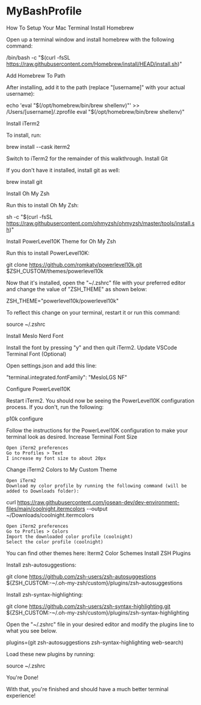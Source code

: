 # MyBashProfile

How To Setup Your Mac Terminal
Install Homebrew

Open up a terminal window and install homebrew with the following command:

/bin/bash -c "$(curl -fsSL https://raw.githubusercontent.com/Homebrew/install/HEAD/install.sh)"

Add Homebrew To Path

After installing, add it to the path (replace "[username]" with your actual username):

echo 'eval "$(/opt/homebrew/bin/brew shellenv)"' >> /Users/[username]/.zprofile
eval "$(/opt/homebrew/bin/brew shellenv)"

Install iTerm2

To install, run:

brew install --cask iterm2

Switch to iTerm2 for the remainder of this walkthrough.
Install Git

If you don't have it installed, install git as well:

brew install git

Install Oh My Zsh

Run this to install Oh My Zsh:

sh -c "$(curl -fsSL https://raw.githubusercontent.com/ohmyzsh/ohmyzsh/master/tools/install.sh)"

Install PowerLevel10K Theme for Oh My Zsh

Run this to install PowerLevel10K:

git clone https://github.com/romkatv/powerlevel10k.git $ZSH_CUSTOM/themes/powerlevel10k

Now that it's installed, open the "~/.zshrc" file with your preferred editor and change the value of "ZSH_THEME" as shown below:

ZSH_THEME="powerlevel10k/powerlevel10k"

To reflect this change on your terminal, restart it or run this command:

source ~/.zshrc

Install Meslo Nerd Font

Install the font by pressing "y" and then quit iTerm2.
Update VSCode Terminal Font (Optional)

Open settings.json and add this line:

"terminal.integrated.fontFamily": "MesloLGS NF"

Configure PowerLevel10K

Restart iTerm2. You should now be seeing the PowerLevel10K configuration process. If you don't, run the following:

p10k configure

Follow the instructions for the PowerLevel10K configuration to make your terminal look as desired.
Increase Terminal Font Size

    Open iTerm2 preferences
    Go to Profiles > Text
    I increase my font size to about 20px

Change iTerm2 Colors to My Custom Theme

    Open iTerm2
    Download my color profile by running the following command (will be added to Downloads folder):

curl https://raw.githubusercontent.com/josean-dev/dev-environment-files/main/coolnight.itermcolors --output ~/Downloads/coolnight.itermcolors

    Open iTerm2 preferences
    Go to Profiles > Colors
    Import the downloaded color profile (coolnight)
    Select the color profile (coolnight)

You can find other themes here: Iterm2 Color Schemes
Install ZSH Plugins

Install zsh-autosuggestions:

git clone https://github.com/zsh-users/zsh-autosuggestions ${ZSH_CUSTOM:-~/.oh-my-zsh/custom}/plugins/zsh-autosuggestions

Install zsh-syntax-highlighting:

git clone https://github.com/zsh-users/zsh-syntax-highlighting.git ${ZSH_CUSTOM:-~/.oh-my-zsh/custom}/plugins/zsh-syntax-highlighting

Open the "~/.zshrc" file in your desired editor and modify the plugins line to what you see below.

plugins=(git zsh-autosuggestions zsh-syntax-highlighting web-search)

Load these new plugins by running:

source ~/.zshrc

You're Done!

With that, you're finished and should have a much better terminal experience!
